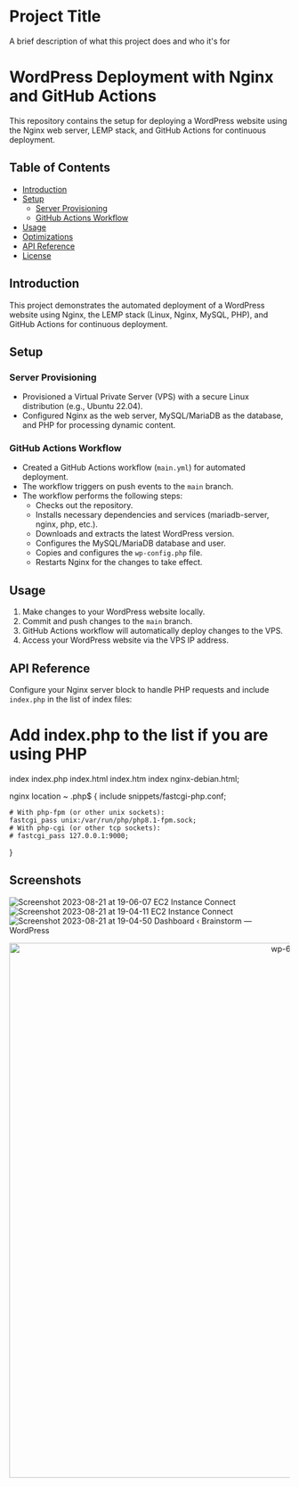 # Project Title

A brief description of what this project does and who it's for

# WordPress Deployment with Nginx and GitHub Actions

This repository contains the setup for deploying a WordPress website using the Nginx web server, LEMP stack, and GitHub Actions for continuous deployment.

## Table of Contents

- [Introduction](#introduction)
- [Setup](#setup)
  - [Server Provisioning](#server-provisioning)
  - [GitHub Actions Workflow](#github-actions-workflow)
- [Usage](#usage)
- [Optimizations](#optimizations)
- [API Reference](#api-reference)
- [License](#license)

## Introduction

This project demonstrates the automated deployment of a WordPress website using Nginx, the LEMP stack (Linux, Nginx, MySQL, PHP), and GitHub Actions for continuous deployment.

## Setup

### Server Provisioning

- Provisioned a Virtual Private Server (VPS) with a secure Linux distribution (e.g., Ubuntu 22.04).
- Configured Nginx as the web server, MySQL/MariaDB as the database, and PHP for processing dynamic content.

### GitHub Actions Workflow

- Created a GitHub Actions workflow (`main.yml`) for automated deployment.
- The workflow triggers on push events to the `main` branch.
- The workflow performs the following steps:
  - Checks out the repository.
  - Installs necessary dependencies and services (mariadb-server, nginx, php, etc.).
  - Downloads and extracts the latest WordPress version.
  - Configures the MySQL/MariaDB database and user.
  - Copies and configures the `wp-config.php` file.
  - Restarts Nginx for the changes to take effect.

## Usage

1. Make changes to your WordPress website locally.
2. Commit and push changes to the `main` branch.
3. GitHub Actions workflow will automatically deploy changes to the VPS.
4. Access your WordPress website via the VPS IP address.

## API Reference

Configure your Nginx server block to handle PHP requests and include `index.php` in the list of index files:


# Add index.php to the list if you are using PHP
index index.php index.html index.htm index nginx-debian.html;


nginx
location ~ \.php$ {
    include snippets/fastcgi-php.conf;

    # With php-fpm (or other unix sockets):
    fastcgi_pass unix:/var/run/php/php8.1-fpm.sock;
    # With php-cgi (or other tcp sockets):
    # fastcgi_pass 127.0.0.1:9000;
}


## Screenshots





![Screenshot 2023-08-21 at 19-06-07 EC2 Instance Connect](https://github.com/Dhruvpatel827740/wordpresstask/assets/125884129/f18ee7dc-5d46-4cac-b8ce-5d3048a781c2)
![Screenshot 2023-08-21 at 19-04-11 EC2 Instance Connect](https://github.com/Dhruvpatel827740/wordpresstask/assets/125884129/f7333f7d-a2fd-425d-9c46-ac6ffe79fef0)
![Screenshot 2023-08-21 at 19-04-50 Dashboard ‹ Brainstorm — WordPress](https://github.com/Dhruvpatel827740/wordpresstask/assets/125884129/322a4092-69a3-48dc-b071-657d7af8004f)


<p align="center">
  <img width="960" alt="wp-6" src="https://github.com/Dhruvpatel827740/wordpresstask/assets/125884129/f18ee7dc-5d46-4cac-b8ce-5d3048a781c2">
</p>
